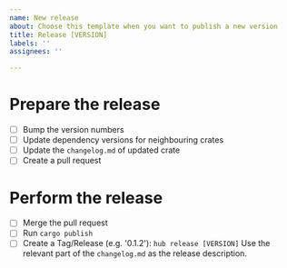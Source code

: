 ```yaml
---
name: New release
about: Choose this template when you want to publish a new version
title: Release [VERSION]
labels: ''
assignees: ''

---
```


# Prepare the release
- [ ] Bump the version numbers
- [ ] Update dependency versions for neighbouring crates
- [ ] Update the `changelog.md` of updated crate
- [ ] Create a pull request

# Perform the release
- [ ] Merge the pull request
- [ ] Run `cargo publish`
- [ ] Create a Tag/Release (e.g. '0.1.2'):
       `hub release [VERSION]`
       Use the relevant part of the `changelog.md` as the release description.
